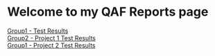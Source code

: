<h1> Welcome to my QAF Reports page </h1>

<a href="./dashboard.htm">Group1 - Test Results</a><br>
<a href="./dashboard.htm?job=Group2/Project1">Group2 - Project 1 Test Results</a><br>
<a href="./dashboard.htm?job=Group2/Project2">Group1 - Project 2 Test Results</a><br>
